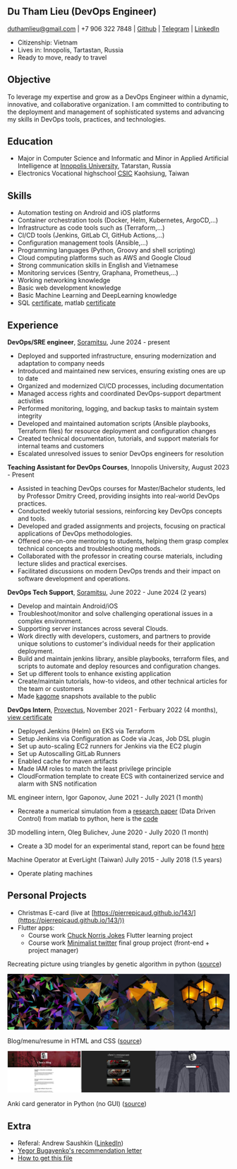 ## Du Tham Lieu (DevOps Engineer)

duthamlieu@gmail.com | +7 906 322 7848 | [Github](https://github.com/pierrepicaud) | [Telegram](https://t.me/fluorescent_axolotl) | [LinkedIn](https://www.linkedin.com/in/duthamlieu/)


- Citizenship: Vietnam
- Lives in: Innopolis, Tartastan, Russia	
- Ready to move, ready to travel

## Objective
To leverage my expertise and grow as a DevOps Engineer within a dynamic, innovative, and collaborative organization. I am committed to contributing to the deployment and management of sophisticated systems and advancing my skills in DevOps tools, practices, and technologies.

## Education
- Major in Computer Science and Informatic and Minor in Applied Artificial Intelligence  at [Innopolis University](https://innopolis.university/en/), Tatarstan, Russia
- Electronics Vocational highschool [CSIC](https://www.csic.khc.edu.tw/website/csic_EN/index.htm) Kaohsiung, Taiwan

## Skills
- Automation testing on Android and iOS platforms
- Container orchestration tools (Docker, Helm, Kubernetes, ArgoCD,...)
- Infrastructure as code tools such as (Terraform,...)
- CI/CD tools (Jenkins, GitLab CI, GitHub Actions,...)
- Configuration management tools (Ansible,...)
- Programming languages (Python, Groovy and shell scripting)
- Cloud computing platforms such as AWS and Google Cloud
- Strong communication skills in English and Vietnamese
- Monitoring services (Sentry, Graphana, Prometheus,...)
- Working networking knowledge
- Basic web development knowledge
- Basic Machine Learning and DeepLearning knowledge
- SQL [certificate](./_resources/sql.md), matlab [certificate](./_resources/matlab.md)

## Experience

**DevOps/SRE engineer**, [Soramitsu](https://soramitsu.co.jp/), June 2024 - present
- Deployed and supported infrastructure, ensuring modernization and adaptation to company needs
- Introduced and maintained new services, ensuring existing ones are up to date
- Organized and modernized CI/CD processes, including documentation
- Managed access rights and coordinated DevOps-support department activities
- Performed monitoring, logging, and backup tasks to maintain system integrity
- Developed and maintained automation scripts (Ansible playbooks, Terraform files) for resource deployment and configuration changes
- Created technical documentation, tutorials, and support materials for internal teams and customers
- Escalated unresolved issues to senior DevOps engineers for resolution

**Teaching Assistant for DevOps Courses**, Innopolis University, August 2023 - Present
- Assisted in teaching DevOps courses for Master/Bachelor students, led by Professor Dmitry Creed, providing insights into real-world DevOps practices.
- Conducted weekly tutorial sessions, reinforcing key DevOps concepts and tools.
- Developed and graded assignments and projects, focusing on practical applications of DevOps methodologies.
- Offered one-on-one mentoring to students, helping them grasp complex technical concepts and troubleshooting methods.
- Collaborated with the professor in creating course materials, including lecture slides and practical exercises.
- Facilitated discussions on modern DevOps trends and their impact on software development and operations.

**DevOps Tech Support**, [Soramitsu](https://soramitsu.co.jp/), June 2022 - June 2024 (2 years)
- Develop and maintain Android/iOS
- Troubleshoot/monitor and solve challenging operational issues in a complex environment.
- Supporting server instances across several Clouds.
- Work directly with developers, customers, and partners to provide unique solutions to customer's individual needs for their application deployment.
- Build and maintain jenkins library, ansible playbooks, terraform files, and scripts to automate and deploy resources and configuration changes.
- Set up different tools to enhance existing application
- Create/maintain tutorials, how-to videos, and other technical articles for the team or customers
- Made [kagome](https://github.com/soramitsu/kagome) snapshots available to the public

**DevOps Intern**, [Provectus](https://provectus.com/), November 2021 - Ferbuary 2022 (4 months), [view certificate](./_resources/devops.md)
- Deployed Jenkins (Helm) on EKS via Terraform
- Setup Jenkins via Configuration as Code via Jcas, Job DSL plugin
- Set up auto-scaling EC2 runners for Jenkins via the EC2 plugin
- Set up Autoscalling GitLab Runners
- Enabled cache for maven artifacts
- Made IAM roles to match the least privilege principle
- CloudFormation template to create ECS with containerized service and alarm with SNS notification


ML engineer intern, Igor Gaponov, June 2021 - Jully 2021 (1 month)
- Recreate a numerical simulation from a [research paper](https://arxiv.org/pdf/1611.03537.pdf) (Data Driven Control) from matlab to python, here is the [code](https://colab.research.google.com/drive/1MluMRif3-vMQV137lyqEi-uxBpX2NzRE?usp=sharing)

3D modelling intern, Oleg Bulichev, June 2020 - Jully 2020 (1 month)
- Create a 3D model for an experimental stand, report can be found [here](https://htmlpreview.github.io/?https://github.com/pierrepicaud/resume/blob/main/experimental_stand/intership_report.html)

Machine Operator at EverLight (Taiwan) Jully 2015 - Jully 2018 (1.5 years)
- Operate plating machines

## Personal Projects
- Christmas E-card (live at [https://pierrepicaud.github.io/143/](https://pierrepicaud.github.io/143/))
- Flutter apps:
  - Course work [Chuck Norris Jokes](https://github.com/pierrepicaud/flutter_apps/tree/main/chuck_norris_jokes2) Flutter learning project
  - Course work [Minimalist twitter](https://github.com/pierrepicaud/einstein) final group project (front-end + project manager)

Recreating picture using triangles by genetic algorithm in python ([source](https://github.com/pierrepicaud/recreate_images_from_triangle))

![triangles.jpeg](./_resources/triangles.jpeg)


Blog/menu/resume in HTML and CSS ([source](https://github.com/pierrepicaud/coding_playground/tree/main/web/toy_projects))


![websites.jpg](./_resources/websites.jpg)




Anki card generator in Python (no GUI) ([source](https://github.com/pierrepicaud/coding_playground/tree/main/python/anki_mental_math_generator))



## Extra
- Referal: Andrew Saushkin ([LinkedIn](https://www.linkedin.com/in/andrew-saushkin/))
- [Yegor Bugayenko's recommendation letter](https://www.yegor256.com/2021/12/01/teaching.html)
- [How to get this file](https://superuser.com/a/722374)
